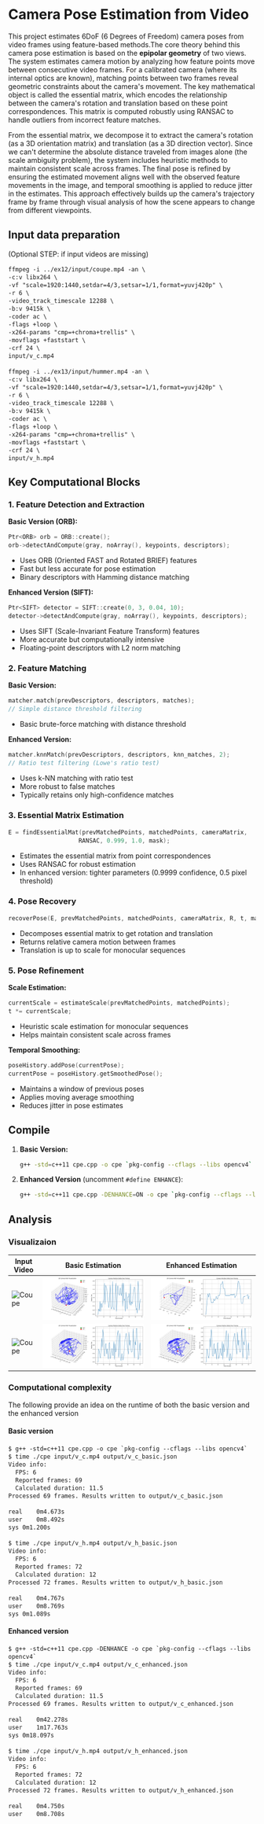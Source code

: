 # Camera Pose Estimation from Video

This project estimates 6DoF (6 Degrees of Freedom) camera poses from video frames using feature-based methods.The core theory behind this camera pose estimation is based on the **epipolar geometry** of two views. The system estimates camera motion by analyzing how feature points move between consecutive video frames. For a calibrated camera (where its internal optics are known), matching points between two frames reveal geometric constraints about the camera's movement. The key mathematical object is called the essential matrix, which encodes the relationship between the camera's rotation and translation based on these point correspondences. This matrix is computed robustly using RANSAC to handle outliers from incorrect feature matches.

From the essential matrix, we decompose it to extract the camera's rotation (as a 3D orientation matrix) and translation (as a 3D direction vector). Since we can't determine the absolute distance traveled from images alone (the scale ambiguity problem), the system includes heuristic methods to maintain consistent scale across frames. The final pose is refined by ensuring the estimated movement aligns well with the observed feature movements in the image, and temporal smoothing is applied to reduce jitter in the estimates. This approach effectively builds up the camera's trajectory frame by frame through visual analysis of how the scene appears to change from different viewpoints.

## Input data preparation
(Optional STEP: if input videos are missing)
```shell
ffmpeg -i ../ex12/input/coupe.mp4 -an \
-c:v libx264 \
-vf "scale=1920:1440,setdar=4/3,setsar=1/1,format=yuvj420p" \
-r 6 \
-video_track_timescale 12288 \
-b:v 9415k \
-coder ac \
-flags +loop \
-x264-params "cmp=+chroma+trellis" \
-movflags +faststart \
-crf 24 \
input/v_c.mp4

ffmpeg -i ../ex13/input/hummer.mp4 -an \
-c:v libx264 \
-vf "scale=1920:1440,setdar=4/3,setsar=1/1,format=yuvj420p" \
-r 6 \
-video_track_timescale 12288 \
-b:v 9415k \
-coder ac \
-flags +loop \
-x264-params "cmp=+chroma+trellis" \
-movflags +faststart \
-crf 24 \
input/v_h.mp4
```

## Key Computational Blocks

### 1. Feature Detection and Extraction

**Basic Version (ORB):**
```cpp
Ptr<ORB> orb = ORB::create();
orb->detectAndCompute(gray, noArray(), keypoints, descriptors);
```
- Uses ORB (Oriented FAST and Rotated BRIEF) features
- Fast but less accurate for pose estimation
- Binary descriptors with Hamming distance matching

**Enhanced Version (SIFT):**
```cpp
Ptr<SIFT> detector = SIFT::create(0, 3, 0.04, 10);
detector->detectAndCompute(gray, noArray(), keypoints, descriptors);
```
- Uses SIFT (Scale-Invariant Feature Transform) features
- More accurate but computationally intensive
- Floating-point descriptors with L2 norm matching

### 2. Feature Matching

**Basic Version:**
```cpp
matcher.match(prevDescriptors, descriptors, matches);
// Simple distance threshold filtering
```
- Basic brute-force matching with distance threshold

**Enhanced Version:**
```cpp
matcher.knnMatch(prevDescriptors, descriptors, knn_matches, 2);
// Ratio test filtering (Lowe's ratio test)
```
- Uses k-NN matching with ratio test
- More robust to false matches
- Typically retains only high-confidence matches

### 3. Essential Matrix Estimation

```cpp
E = findEssentialMat(prevMatchedPoints, matchedPoints, cameraMatrix, 
                    RANSAC, 0.999, 1.0, mask);
```
- Estimates the essential matrix from point correspondences
- Uses RANSAC for robust estimation
- In enhanced version: tighter parameters (0.9999 confidence, 0.5 pixel threshold)

### 4. Pose Recovery

```cpp
recoverPose(E, prevMatchedPoints, matchedPoints, cameraMatrix, R, t, mask);
```
- Decomposes essential matrix to get rotation and translation
- Returns relative camera motion between frames
- Translation is up to scale for monocular sequences

### 5. Pose Refinement 

**Scale Estimation:**
```cpp
currentScale = estimateScale(prevMatchedPoints, matchedPoints);
t *= currentScale;
```
- Heuristic scale estimation for monocular sequences
- Helps maintain consistent scale across frames

**Temporal Smoothing:**
```cpp
poseHistory.addPose(currentPose);
currentPose = poseHistory.getSmoothedPose();
```
- Maintains a window of previous poses
- Applies moving average smoothing
- Reduces jitter in pose estimates

## Compile

1. **Basic Version:**
   ```bash
   g++ -std=c++11 cpe.cpp -o cpe `pkg-config --cflags --libs opencv4`
   ```

2. **Enhanced Version** (uncomment `#define ENHANCE`):
   ```bash
   g++ -std=c++11 cpe.cpp -DENHANCE=ON -o cpe `pkg-config --cflags --libs opencv4`
   ```

## Analysis

### Visualizaion

Input Video                |  Basic Estimation              | Enhanced Estimation                |
------------------|-----------------------------------------|------------------------------------|
![Coupe](./assets/v_c.gif) | ![Basic](./assets/ex28-cb.png) | ![Enhanced](./assets/ex28-ce.png)  | 
![Coupe](./assets/v_h.gif) | ![Basic](./assets/ex28-hb.png) | ![Enhanced](./assets/ex28-he.png)  | 

### Computational complexity 

The following provide an idea on the runtime of both the basic version and 
the enhanced version

#### Basic version
```shell
$ g++ -std=c++11 cpe.cpp -o cpe `pkg-config --cflags --libs opencv4`
$ time ./cpe input/v_c.mp4 output/v_c_basic.json
Video info:
  FPS: 6
  Reported frames: 69
  Calculated duration: 11.5
Processed 69 frames. Results written to output/v_c_basic.json

real	0m4.673s
user	0m8.492s
sys	0m1.200s

$ time ./cpe input/v_h.mp4 output/v_h_basic.json
Video info:
  FPS: 6
  Reported frames: 72
  Calculated duration: 12
Processed 72 frames. Results written to output/v_h_basic.json

real	0m4.767s
user	0m8.769s
sys	0m1.089s
```

#### Enhanced version

```shell
$ g++ -std=c++11 cpe.cpp -DENHANCE -o cpe `pkg-config --cflags --libs opencv4`
$ time ./cpe input/v_c.mp4 output/v_c_enhanced.json
Video info:
  FPS: 6
  Reported frames: 69
  Calculated duration: 11.5
Processed 69 frames. Results written to output/v_c_enhanced.json

real	0m42.278s
user	1m17.763s
sys	0m18.097s

$ time ./cpe input/v_h.mp4 output/v_h_enhanced.json
Video info:
  FPS: 6
  Reported frames: 72
  Calculated duration: 12
Processed 72 frames. Results written to output/v_h_enhanced.json

real	0m4.750s
user	0m8.708s
```